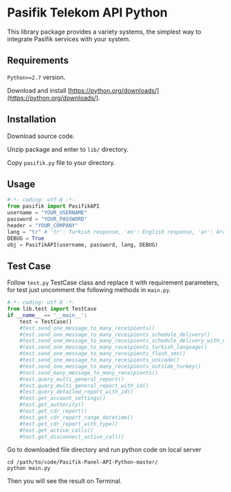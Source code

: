 # Pasifik Telekom API Python

This library package provides a variety systems, the simplest way to integrate Pasifik services with your system.

## Requirements
`Python>=2.7` version.

Download and install [https://python.org/downloads/](https://python.org/downloads/).

## Installation
Download source code.

Unzip package and enter to `lib/` directory.

Copy `pasifik.py` file to your directory.

## Usage
```python
#-*- coding: utf-8 -*-
from pasifik import PasifikAPI
username = "YOUR_USERNAME"
password = "YOUR_PASSWORD"
header = "YOUR_COMPANY"
lang = "tr" # 'tr': Turkish response, 'en': English response, 'ar': Arabic response.
DEBUG = True
obj = PasifikAPI(username, password, lang, DEBUG)
```
## Test Case

Follow `test.py` TestCase class and replace it with requirement parameters, for test just uncomment the following methods in `main.py`.

```python
#-*- coding: utf-8 -*-
from lib.test import TestCase
if __name__ == '__main__':
    test = TestCase()
    #test.send_one_message_to_many_receipients()
    #test.send_one_message_to_many_receipients_schedule_delivery()
    #test.send_one_message_to_many_receipients_schedule_delivery_with_validity_period()
    #test.send_one_message_to_many_receipients_turkish_language()
    #test.send_one_message_to_many_receipients_flash_sms()
    #test.send_one_message_to_many_receipients_unicode()
    #test.send_one_message_to_many_receipients_outside_turkey()
    #test.send_many_message_to_many_receipients()
    #test.query_multi_general_report()
    #test.query_multi_general_report_with_id()
    #test.query_detailed_report_with_id()
    #test.get_account_settings()
    #test.get_authority()
    #test.get_cdr_report()
    #test.get_cdr_report_range_datetime()
    #test.get_cdr_report_with_type()
    #test.get_active_calls()
    #test.get_disconnect_active_call()
```

Go to downloaded file directory and run python code on local server

    cd /path/to/code/Pasifik-Panel-API-Python-master/
    python main.py
    
Then you will see the result on Terminal.
